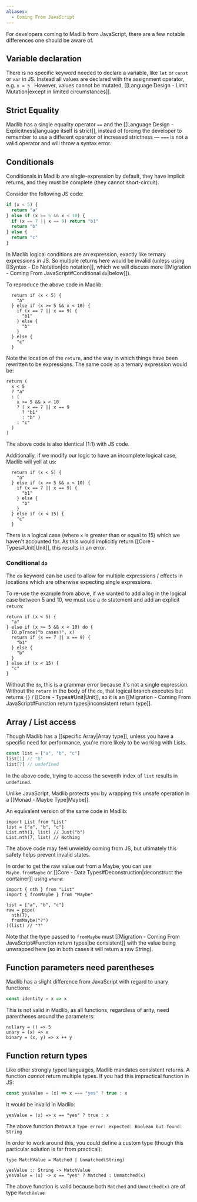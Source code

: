 ```yaml
---
aliases:
  - Coming From JavaScript
---
```

For developers coming to Madlib from JavaScript, there are a few notable differences one should be aware of.

## Variable declaration

There is no specific keyword needed to declare a variable, like `let` or `const` or `var` in JS. Instead all values are declared with the assignment operator, e.g. `x = 5` . However, values cannot be mutated, [[Language Design - Limit Mutation|except in limited circumstances]].

## Strict Equality

Madlib has a single equality operator `==` and the [[Language Design - Explicitness|language itself is strict]], instead of forcing the developer to remember to use a different operator of increased strictness — `===` is not a valid operator and will throw a syntax error.
## Conditionals

Conditionals in Madlib are single-expression by default, they have implicit returns, and they must be complete (they cannot short-circuit).

Consider the following JS code:
```js
if (x < 5) {
  return "a"
} else if (x >= 5 && x < 10) {
  if (x == 7 || x == 9) return "b1"
  return "b"
} else {
  return "c"
}
```

In Madlib logical conditions are an expression, exactly like ternary expressions in JS. So multiple returns here would be invalid (unless using [[Syntax - Do Notation|do notation]], which we will discuss more [[Migration - Coming From JavaScript#Conditional `do`|below]]).

To reproduce the above code in Madlib:

```mad
  return if (x < 5) {
    "a"
  } else if (x >= 5 && x < 10) {
    if (x == 7 || x == 9) {
      "b1"
    } else {
      "b"
    }
  } else {
    "c"
  }
```

Note the location of the `return`, and the way in which things have been rewritten to be expressions. The same code as a ternary expression would be:

```mad
return (
  x < 5
  ? "a"
  : (
    x >= 5 && x < 10
    ? ( x == 7 || x == 9
      ? "b1"
      : "b" )
    : "c"
  )
)
```

The above code is also identical (1:1) with JS code.

Additionally, if we modify our logic to have an incomplete logical case, Madlib will yell at us:

```mad
  return if (x < 5) {
    "a"
  } else if (x >= 5 && x < 10) {
    if (x == 7 || x == 9) {
      "b1"
    } else {
      "b"
    }
  } else if (x < 15) {
    "c"
  }
```

There is a logical case (where `x` is greater than or equal to 15) which we haven't accounted for. As this would implicitly return [[Core - Types#Unit|Unit]], this results in an error.

### Conditional `do`

The `do` keyword can be used to allow for multiple expressions / effects in locations which are otherwise expecting single expressions.

To re-use the example from above, if we wanted to add a log in the logical case between 5 and 10, we must use a `do` statement and add an explicit `return`:

```mad
return if (x < 5) {
  "a"
} else if (x >= 5 && x < 10) do {
  IO.pTrace("b cases!", x)
  return if (x == 7 || x == 9) {
    "b1"
  } else {
    "b"
  }
} else if (x < 15) {
  "c"
}
```
Without the `do`, this is a grammar error because it's not a single expression. Without the `return` in the body of the `do`, that logical branch executes but returns `{}` / [[Core - Types#Unit|Unit]], so it is an [[Migration - Coming From JavaScript#Function return types|inconsistent return type]].
## Array / List access

Though Madlib has a [[specific Array|Array type]], unless you have a specific need for performance, you're more likely to be working with Lists.

```js
const list = ["a", "b", "c"]
list[1] // "b"
list[7] // undefined
```

In the above code, trying to access the seventh index of `list` results in `undefined`.

Unlike JavaScript, Madlib protects you by wrapping this unsafe operation in a [[Monad - Maybe Type|Maybe]].

An equivalent version of the same code in Madlib:

```mad
import List from "List"
list = ["a", "b", "c"]
List.nth(1, list) // Just("b")
List.nth(7, list) // Nothing
```

The above code may feel unwieldy coming from JS, but ultimately this safety helps prevent invalid states.

In order to get the raw value out from a Maybe, you can use `Maybe.fromMaybe` or [[Core - Data Types#Deconstruction|deconstruct the container]] using `where`:

```mad
import { nth } from "List"
import { fromMaybe } from "Maybe"

list = ["a", "b", "c"]
raw = pipe(
  nth(7),
  fromMaybe("?")
)(list) // "?"
```

Note that the type passed to `fromMaybe` must [[Migration - Coming From JavaScript#Function return types|be consistent]] with the value being unwrapped here (so in both cases it will return a raw String).

## Function parameters need parentheses

Madlib has a slight difference from JavaScript with regard to unary functions:
```js
const identity = x => x
```

This is not valid in Madlib, as all functions, regardless of arity, need parentheses around the parameters:

```
nullary = () => 5
unary = (x) => x
binary = (x, y) => x ++ y
```
## Function return types

Like other strongly typed languages, Madlib mandates consistent returns. A function _cannot_ return multiple types. If you had this impractical function in JS:

```js
const yesValue = (x) => x === "yes" ? true : x
```

It would be invalid in Madlib:
```mad
yesValue = (x) => x == "yes" ? true : x
```

The above function throws a `Type error: expected: Boolean but found: String`

In order to work around this, you could define a custom type (though this particular solution is far from practical):

```mad
type MatchValue = Matched | Unmatched(String)

yesValue :: String -> MatchValue
yesValue = (x) -> x == "yes" ? Matched : Unmatched(x)
```

The above function is valid because both `Matched` and `Unmatched(x)` are of type `MatchValue`